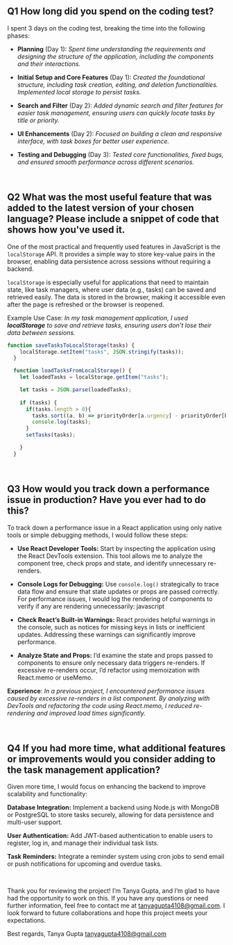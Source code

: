 ## Q1 How long did you spend on the coding test? 

I spent 3 days on the coding test, breaking the time into the following phases:

- **Planning** (Day 1):
*Spent time understanding the requirements and designing the structure of the application, including the components and their interactions.*

- **Initial Setup and Core Features** (Day 1):
*Created the foundational structure, including task creation, editing, and deletion functionalities. Implemented local storage to persist tasks.*

- **Search and Filter** (Day 2):
*Added dynamic search and filter features for easier task management, ensuring users can quickly locate tasks by title or priority.*

- **UI Enhancements** (Day 2):
*Focused on building a clean and responsive interface, with task boxes for better user experience.*

- **Testing and Debugging** (Day 3):
*Tested core functionalities, fixed bugs, and ensured smooth performance across different scenarios.*

<br>

## Q2 What was the most useful feature that was added to the latest version of your chosen language? Please include a snippet of code that shows how you've used it.


One of the most practical and frequently used features in JavaScript is the `localStorage` API. It provides a simple way to store key-value pairs in the browser, enabling data persistence across sessions without requiring a backend.

`localStorage` is especially useful for applications that need to maintain state, like task managers, where user data (e.g., tasks) can be saved and retrieved easily. The data is stored in the browser, making it accessible even after the page is refreshed or the browser is reopened.

Example Use Case:
*In my task management application, I used **localStorage** to save and retrieve tasks, ensuring users don’t lose their data between sessions.*

``` javascript
function saveTasksToLocalStorage(tasks) {
    localStorage.setItem("tasks", JSON.stringify(tasks));
  }

  function loadTasksFromLocalStorage() {
    let loadedTasks = localStorage.getItem("tasks");

    let tasks = JSON.parse(loadedTasks);
   
    if (tasks) {
      if(tasks.length > 0){
        tasks.sort((a, b) => priorityOrder[a.urgency] - priorityOrder[b.urgency]);
        console.log(tasks);
      }
      setTasks(tasks);

    }
  }
```

<br>

## Q3  How would you track down a performance issue in production? Have you ever had to do this?

To track down a performance issue in a React application using only native tools or simple debugging methods, I would follow these steps:

- **Use React Developer Tools:**
Start by inspecting the application using the React DevTools extension. This tool allows me to analyze the component tree, check props and state, and identify unnecessary re-renders.

- **Console Logs for Debugging:**
Use `console.log()` strategically to trace data flow and ensure that state updates or props are passed correctly.
For performance issues, I would log the rendering of components to verify if any are rendering unnecessarily:
javascript

- **Check React’s Built-in Warnings:**
React provides helpful warnings in the console, such as notices for missing keys in lists or inefficient updates. Addressing these warnings can significantly improve performance.

- **Analyze State and Props:**
I’d examine the state and props passed to components to ensure only necessary data triggers re-renders. If excessive re-renders occur, I’d refactor using memoization with React.memo or useMemo.


**Experience**:
*In a previous project, I encountered performance issues caused by excessive re-renders in a list component. By analyzing with DevTools and refactoring the code using React.memo, I reduced re-rendering and improved load times significantly.*

<br>

## Q4 If you had more time, what additional features or improvements would you consider adding to the task management application?

Given more time, I would focus on enhancing the backend to improve scalability and functionality:

**Database Integration:**
Implement a backend using Node.js with MongoDB or PostgreSQL to store tasks securely, allowing for data persistence and multi-user support.

**User Authentication:**
Add JWT-based authentication to enable users to register, log in, and manage their individual task lists.

**Task Reminders:**
Integrate a reminder system using cron jobs to send email or push notifications for upcoming and overdue tasks.

<br>

Thank you for reviewing the project!
I’m Tanya Gupta, and I’m glad to have had the opportunity to work on this. If you have any questions or need further information, feel free to contact me at tanyagupta4108@gmail.com. I look forward to future collaborations and hope this project meets your expectations.

Best regards,
Tanya Gupta
tanyagupta4108@gmail.com
